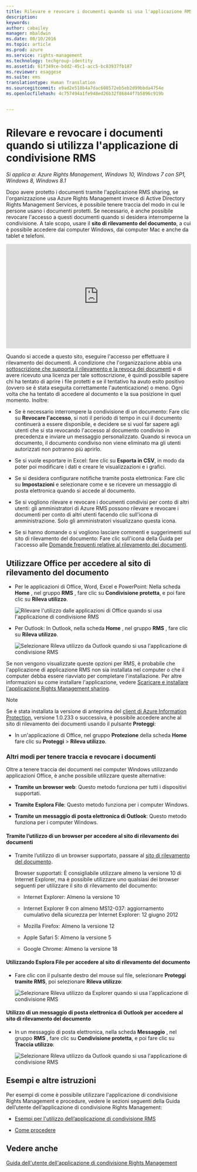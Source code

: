 ```yaml
---
title: Rilevare e revocare i documenti quando si usa l'applicazione RMS sharing | Azure RMS
description: 
keywords: 
author: cabailey
manager: mbaldwin
ms.date: 08/10/2016
ms.topic: article
ms.prod: azure
ms.service: rights-management
ms.technology: techgroup-identity
ms.assetid: 61f349ce-bdd2-45c1-acc5-bc83937fb187
ms.reviewer: esaggese
ms.suite: ems
translationtype: Human Translation
ms.sourcegitcommit: e9ad2e518b4a7dac608572eb5eb2d99bbda4754e
ms.openlocfilehash: 4c757494a1fe948ed26b32f86844f7b5896c919b


---
```


# Rilevare e revocare i documenti quando si utilizza l'applicazione di condivisione RMS

*Si applica a: Azure Rights Management, Windows 10, Windows 7 con SP1, Windows 8, Windows 8.1*

Dopo avere protetto i documenti tramite l'applicazione RMS sharing, se l'organizzazione usa Azure Rights Management invece di Active Directory Rights Management Services, è possibile tenere traccia del modo in cui le persone usano i documenti protetti. Se necessario, è anche possibile revocare l'accesso a questi documenti quando si desidera interromperne la condivisione. A tale scopo, usare il **sito di rilevamento del documento**, a cui è possibile accedere dai computer Windows, dai computer Mac e anche da tablet e telefoni.

<div style="padding-top: 56.25%; position: relative; width: 100%;">
<iframe style="position: absolute;top: 0;left: 0;right: 0;bottom: 0;" width="100%" height="100%" src="https://channel9.msdn.com/Series/Information-Protection/Azure-RMS-Document-Tracking-and-Revocation/player" frameborder="0" allowfullscreen></iframe>
</div>

Quando si accede a questo sito, eseguire l'accesso per effettuare il rilevamento dei documenti. A condizione che l'organizzazione abbia una [sottoscrizione che supporta il rilevamento e la revoca dei documenti](https://technet.microsoft.com/dn858608.aspx) e di avere ricevuto una licenza per tale sottoscrizione, è quindi possibile sapere chi ha tentato di aprire i file protetti e se il tentativo ha avuto esito positivo (ovvero se è stata eseguita correttamente l'autenticazione) o meno. Ogni volta che ha tentato di accedere al documento e la sua posizione in quel momento. Inoltre:

-   Se è necessario interrompere la condivisione di un documento: Fare clic su **Revocare l'accesso**, si noti il periodo di tempo in cui il documento continuerà a essere disponibile, e decidere se si vuol far sapere agli utenti che si sta revocando l'accesso al documento condiviso in precedenza e inviare un messaggio personalizzato. Quando si revoca un documento, il documento condiviso non viene eliminato ma gli utenti autorizzati non potranno più aprirlo.

-   Se si vuole esportare in Excel: fare clic su **Esporta in CSV**, in modo da poter poi modificare i dati e creare le visualizzazioni e i grafici.

-   Se si desidera configurare notifiche tramite posta elettronica: Fare clic su **Impostazioni** e selezionare come e se ricevere un messaggio di posta elettronica quando si accede al documento.

- Se si vogliono rilevare e revocare i documenti condivisi per conto di altri utenti: gli amministratori di Azure RMS possono rilevare e revocare i documenti per conto di altri utenti facendo clic sull'icona di amministrazione. Solo gli amministratori visualizzano questa icona.

-   Se si hanno domande o si vogliono lasciare commenti e suggerimenti sul sito di rilevamento del documento: Fare clic sull'icona della Guida per l'accesso alle [Domande frequenti relative al rilevamento dei documenti](http://go.microsoft.com/fwlink/?LinkId=523977).

## Utilizzare Office per accedere al sito di rilevamento del documento

-   Per le applicazioni di Office, Word, Excel e PowerPoint: Nella scheda **Home** , nel gruppo **RMS** , fare clic su **Condivisione protetta**, e poi fare clic su **Rileva utilizzo**.

    ![Rilevare l'utilizzo dalle applicazioni di Office quando si usa l'applicazione di condivisione RMS ](../media/ADRMS_MSRMSApp_OfficeToolbarTrackUsage.png)

-   Per Outlook: In Outlook, nella scheda **Home** , nel gruppo  **RMS** , fare clic su **Rileva utilizzo**.

    ![Selezionare Rileva utilizzo da Outlook quando si usa l'applicazione di condivisione RMS ](../media/ADRMS_MSRMSApp_OutlookTrackUsage.png)

Se non vengono visualizzate queste opzioni per RMS, è probabile che l'applicazione di applicazione RMS non sia installata nel computer o che il computer debba essere riavviato per completare l'installazione. Per altre informazioni su come installare l'applicazione, vedere [Scaricare e installare l'applicazione Rights Management sharing](install-sharing-app.md).

> [!NOTE] 
> Se è stata installata la versione di anteprima del [client di Azure Information Protection](../information-protection/info-protect-client.md), versione 1.0.233 o successiva, è possibile accedere anche al sito di rilevamento dei documenti usando il pulsante **Proteggi**: 
> 
> - In un'applicazione di Office, nel gruppo **Protezione** della scheda **Home** fare clic su **Proteggi** > **Rileva utilizzo**. 

### Altri modi per tenere traccia e revocare i documenti
Oltre a tenere traccia dei documenti nei computer Windows utilizzando applicazioni Office, è anche possibile utilizzare queste alternative:

-   **Tramite un browser web**: Questo metodo funziona per tutti i dispositivi supportati.

-   **Tramite Esplora File**: Questo metodo funziona per i computer Windows.

-   **Tramite un messaggio di posta elettronica di Outlook**: Questo metodo funziona per i computer Windows.

#### Tramite l’utilizzo di un browser per accedere al sito di rilevamento dei documenti

-   Tramite l’utilizzo di un browser supportato, passare al [sito di rilevamento del documento](http://go.microsoft.com/fwlink/?LinkId=529562).

    Browser supportati: È consigliabile utilizzare almeno la versione  10 di Internet Explorer, ma è possibile utilizzare uno qualsiasi dei browser seguenti per utilizzare il sito di rilevamento del documento:

    -   Internet Explorer: Almeno la versione  10

    -   Internet Explorer 9 con almeno MS12-037: aggiornamento cumulativo della sicurezza per Internet Explorer: 12 giugno 2012

    -   Mozilla Firefox: Almeno la versione  12

    -   Apple Safari 5: Almeno la versione  5

    -   Google Chrome: Almeno la versione  18

#### Utilizzando Esplora File per accedere al sito di rilevamento del documento

-   Fare clic con il pulsante destro del mouse sul file, selezionare **Proteggi tramite RMS**, poi selezionare **Rileva utilizzo**:

    ![Selezionare Rileva utilizzo da Explorer quando si usa l'applicazione di condivisione RMS](../media/ADRMS_MSRMSApp_ExplorerTrackUsage.png)

#### Utilizzo di un messaggio di posta elettronica di Outlook per accedere al sito di rilevamento del documento

-   In un messaggio di posta elettronica, nella scheda **Messaggio** , nel gruppo  **RMS** , fare clic su **Condivisione protetta**, e poi fare clic su **Traccia utilizzo**:

    ![Selezionare Rileva utilizzo da Outlook quando si usa l'applicazione di condivisione RMS](../media/ADRMS_MSRMSApp_OutlookMessageTrackUsage.png)

## Esempi e altre istruzioni
Per esempi di come è possibile utilizzare l'applicazione di condivisione Rights Management e procedure, vedere le sezioni seguenti della Guida dell’utente dell’applicazione di condivisione Rights Management:

-   [Esempi per l'utilizzo dell’applicazione di condivisione RMS](sharing-app-user-guide.md#examples-for-using-the-rms-sharing-application)

-   [Come procedere](sharing-app-user-guide.md#what-do-you-want-to-do)

## Vedere anche
[Guida dell'utente dell'applicazione di condivisione Rights Management](sharing-app-user-guide.md)



<!--HONumber=Aug16_HO2-->


